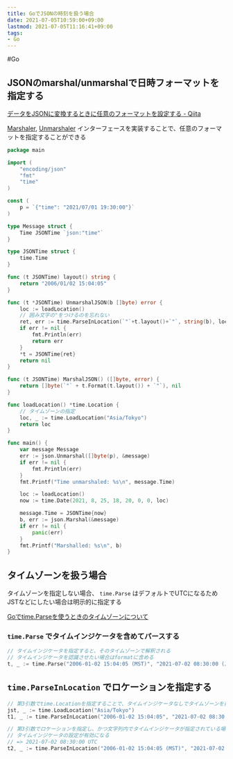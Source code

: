 ```yaml
---
title: GoでJSONの時刻を扱う場合
date: 2021-07-05T10:59:00+09:00
lastmod: 2021-07-05T11:16:41+09:00
tags:
- Go
---
```


\#Go

## JSONのmarshal/unmarshalで日時フォーマットを指定する

[データをJSONに変換するときに任意のフォーマットを設定する - Qiita](https://qiita.com/taizo/items/2c3a338f1aeea86ce9e2)

[Marshaler](https://golang.org/pkg/encoding/json/#Marshaler), [Unmarshaler](https://golang.org/pkg/encoding/json/#Unmarshaler) インターフェースを実装することで、任意のフォーマットを指定することができる

````go
package main

import (
	"encoding/json"
	"fmt"
	"time"
)

const (
	p = `{"time": "2021/07/01 19:30:00"}`
)

type Message struct {
	Time JSONTime `json:"time"`
}

type JSONTime struct {
	time.Time
}

func (t JSONTime) layout() string {
	return "2006/01/02 15:04:05"
}

func (t *JSONTime) UnmarshalJSON(b []byte) error {
	loc := loadLocation()
	// 囲み文字の"をつけるのを忘れない
	ret, err := time.ParseInLocation(`"`+t.layout()+`"`, string(b), loc)
	if err != nil {
		fmt.Println(err)
		return err
	}
	*t = JSONTime{ret}
	return nil
}

func (t JSONTime) MarshalJSON() ([]byte, error) {
	return []byte(`"` + t.Format(t.layout()) + `"`), nil
}

func loadLocation() *time.Location {
	// タイムゾーンの指定
	loc, _ := time.LoadLocation("Asia/Tokyo")
	return loc
}

func main() {
	var message Message
	err := json.Unmarshal([]byte(p), &message)
	if err != nil {
		fmt.Println(err)
	}
	fmt.Printf("Time unmarshaled: %s\n", message.Time)

	loc := loadLocation()
	now := time.Date(2021, 8, 25, 18, 20, 0, 0, loc)

	message.Time = JSONTime{now}
	b, err := json.Marshal(&message)
	if err != nil {
		panic(err)
	}
	fmt.Printf("Marshalled: %s\n", b)
}
````

## タイムゾーンを扱う場合

タイムゾーンを指定しない場合、 `time.Parse` はデフォルトでUTCになるためJSTなどにしたい場合は明示的に指定する

[Goでtime.Parseを使うときのタイムゾーンについて](https://blog.70-10.net/2018/07/31/go-time-parse/)

### `time.Parse` でタイムインジケータを含めてパースする

````go
// タイムインジケータを指定すると、そのタイムゾーンで解釈される
// タイムインジケータを認識させたい場合はformatに含める
t, _ := time.Parse("2006-01-02 15:04:05 (MST)", "2021-07-02 08:30:00 (JST)")
````

## `time.ParseInLocation` でロケーションを指定する

````go
// 第3引数でtime.Locationを指定することで、タイムインジケータなしでタイムゾーンを指定できる
jst, _ := time.LoadLocation("Asia/Tokyo")
t1, _ := time.ParseInLocation("2006-01-02 15:04:05", "2021-07-02 08:30:00", jst)

// 第3引数でロケーションを指定し、かつ文字列内でタイムインジケータが指定されている場合は、
// タイムインジケータの設定が有効になる
// => 2021-07-02 08:30:00 UTC
t2, _ := time.ParseInLocation("2006-01-02 15:04:05 (MST)", "2021-07-02 08:30:00 (UTC)", jst)
````
